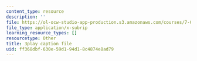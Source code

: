 ```yaml
---
content_type: resource
description: ''
file: https://ol-ocw-studio-app-production.s3.amazonaws.com/courses/7-016-introductory-biology-fall-2018/ff368dbf630e59d194d18c4874e8ad79_LhbtCTwtdDU.vtt
file_type: application/x-subrip
learning_resource_types: []
resourcetype: Other
title: 3play caption file
uid: ff368dbf-630e-59d1-94d1-8c4874e8ad79
---
```

